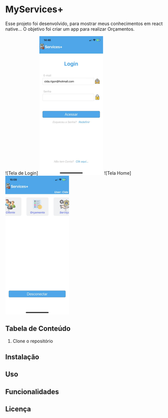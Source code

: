 # MyServices+

Esse projeto foi desenvolvido, para mostrar meus conhecimentos em react native...
O objetivo foi criar um app para realizar Orçamentos.

![Tela de Login] <img src="/src/assets/login.png" alt="Imagem de Exemplo" width="200"/>
![Tela Home] <img src="/src/assets/homes.png" alt="Imagem de Exemplo" width="200"/>

## Tabela de Conteúdo

1. Clone o repositório

## Instalação
## Uso
## Funcionalidades
## Licença
